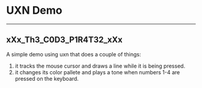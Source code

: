 # UXN Demo

------------------------------
   xXx_Th3_C0D3_P1R4T32_xXx
------------------------------

A simple demo using uxn that does a couple of things:
1. it tracks the mouse cursor and draws a line while it is being pressed.
2. it changes its color pallete and plays a tone when numbers 1-4 are pressed on the keyboard.
